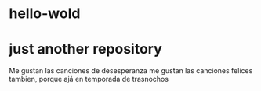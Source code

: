 # hello-wold
just another repository
=======
Me gustan las canciones de desesperanza
me gustan las canciones felices tambien, porque ajá
en temporada de trasnochos